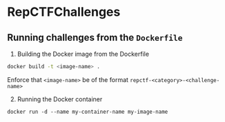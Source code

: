 # RepCTFChallenges

## Running challenges from the `Dockerfile`

1. Building the Docker image from the Dockerfile

```bash
docker build -t <image-name> .
```

Enforce that `<image-name>` be of the format `repctf-<category>-<challenge-name>`

2. Running the Docker container

```
docker run -d --name my-container-name my-image-name
```
